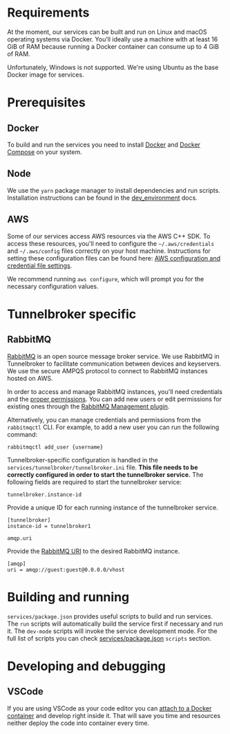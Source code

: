 # Requirements

At the moment, our services can be built and run on Linux and macOS operating systems via Docker. You’ll ideally use a machine with at least 16 GiB of RAM because running a Docker container can consume up to 4 GiB of RAM.

Unfortunately, Windows is not supported. We're using Ubuntu as the base Docker image for services.

# Prerequisites

## Docker

To build and run the services you need to install [Docker](https://docs.docker.com/desktop/) and [Docker Compose](https://docs.docker.com/compose/install) on your system.

## Node

We use the `yarn` package manager to install dependencies and run scripts. Installation instructions can be found in the [dev_environment](https://github.com/CommE2E/comm/blob/master/docs/dev_environment.md#node) docs.

## AWS

Some of our services access AWS resources via the AWS C++ SDK. To access these resources, you'll need to configure the `~/.aws/credentials` and `~/.aws/config` files correctly on your host machine. Instructions for setting these configuration files can be found here: [AWS configuration and credential file settings](https://docs.aws.amazon.com/cli/latest/userguide/cli-configure-files.html).

We recommend running `aws configure`, which will prompt you for the necessary configuration values.

# Tunnelbroker specific

## RabbitMQ

[RabbitMQ](https://www.rabbitmq.com/) is an open source message broker service. We use RabbitMQ in Tunnelbroker to facilitate communication between devices and keyservers. We use the secure AMPQS protocol to connect to RabbitMQ instances hosted on AWS.

In order to access and manage RabbitMQ instances, you'll need credentials and the [proper permissions](https://www.rabbitmq.com/access-control.html). You can add new users or edit permissions for existing ones through the [RabbitMQ Management plugin](https://www.rabbitmq.com/management.html).

Alternatively, you can manage credentials and permissions from the `rabbitmqctl` CLI. For example, to add a new user you can run the following command:

```
rabbitmqctl add_user {username}
```

Tunnelbroker-specific configuration is handled in the `services/tunnelbroker/tunnelbroker.ini` file. **This file needs to be correctly configured in order to start the tunnelbroker service.** The following fields are required to start the tunnelbroker service:

`tunnelbroker.instance-id`

Provide a unique ID for each running instance of the tunnelbroker service.

```
[tunnelbroker]
instance-id = tunnelbroker1
```

`amqp.uri`

Provide the [RabbitMQ URI](https://www.rabbitmq.com/uri-spec.html) to the desired RabbitMQ instance.

```
[amqp]
uri = amqp://guest:guest@0.0.0.0/vhost
```

# Building and running

`services/package.json` provides useful scripts to build and run services. The `run` scripts will automatically build the service first if necessary and run it. The `dev-mode` scripts will invoke the service development mode. For the full list of scripts you can check [services/package.json](https://github.com/CommE2E/comm/blob/master/services/package.json) `scripts` section.

# Developing and debugging

## VSCode

If you are using VSCode as your code editor you can [attach to a Docker container](https://code.visualstudio.com/docs/remote/attach-container) and develop right inside it. That will save you time and resources neither deploy the code into container every time.
